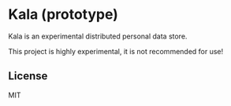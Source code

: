 
# Kala (prototype)

Kala is an experimental distributed personal data store.

This project is highly experimental, it is not recommended for use!

## License

MIT
